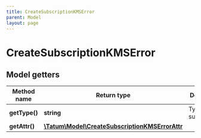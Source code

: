 ```yaml
---
title: CreateSubscriptionKMSError
parent: Model
layout: page
---
```


# CreateSubscriptionKMSError

## Model getters

Method name | Return type | Description | Notes
------------ | ------------- | ------------- | -------------
**getType()** | **string** | Type of the subscription. | ex.: `KMS_FAILED_TX`
**getAttr()** | [**\Tatum\Model\CreateSubscriptionKMSErrorAttr**](../CreateSubscriptionKMSErrorAttr) |  | ex.: `null`

